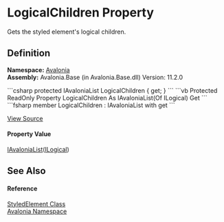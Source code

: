 # LogicalChildren Property


Gets the styled element's logical children.



## Definition
**Namespace:** <a href="N_Avalonia">Avalonia</a>  
**Assembly:** Avalonia.Base (in Avalonia.Base.dll) Version: 11.2.0

<Tabs groupId="api-code-preview">
<TabItem value="csharp" label="C#">
```csharp
protected IAvaloniaList<ILogical> LogicalChildren { get; }
```
</TabItem>
<TabItem value="vb" label="VB">
```vb
Protected ReadOnly Property LogicalChildren As IAvaloniaList(Of ILogical)
	Get
```
</TabItem>
<TabItem value="fsharp" label="F#">
```fsharp
member LogicalChildren : IAvaloniaList<ILogical> with get
```
</TabItem>
</Tabs>



<a href="https://github.com/AvaloniaUI/Avalonia/tree/master/src/Avalonia.Base/StyledElement.cs#L276" title="View the source code">View Source</a>



#### Property Value
<a href="T_Avalonia_Collections_IAvaloniaList_1">IAvaloniaList</a>(<a href="T_Avalonia_LogicalTree_ILogical">ILogical</a>)

## See Also


#### Reference
<a href="T_Avalonia_StyledElement">StyledElement Class</a>  
<a href="N_Avalonia">Avalonia Namespace</a>  

